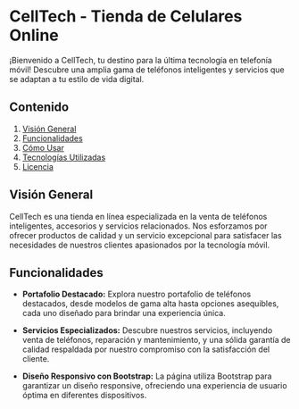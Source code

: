 # CellTech - Tienda de Celulares Online

¡Bienvenido a CellTech, tu destino para la última tecnología en telefonía móvil! Descubre una amplia gama de teléfonos inteligentes y servicios que se adaptan a tu estilo de vida digital.

## Contenido

1. [Visión General](#visión-general)
2. [Funcionalidades](#funcionalidades)
3. [Cómo Usar](#cómo-usar)
4. [Tecnologías Utilizadas](#tecnologías-utilizadas)
5. [Licencia](#licencia)

## Visión General

CellTech es una tienda en línea especializada en la venta de teléfonos inteligentes, accesorios y servicios relacionados. Nos esforzamos por ofrecer productos de calidad y un servicio excepcional para satisfacer las necesidades de nuestros clientes apasionados por la tecnología móvil.

## Funcionalidades

- **Portafolio Destacado:** Explora nuestro portafolio de teléfonos destacados, desde modelos de gama alta hasta opciones asequibles, cada uno diseñado para brindar una experiencia única.

- **Servicios Especializados:** Descubre nuestros servicios, incluyendo venta de teléfonos, reparación y mantenimiento, y una sólida garantía de calidad respaldada por nuestro compromiso con la satisfacción del cliente.

- **Diseño Responsivo con Bootstrap:** La página utiliza Bootstrap para garantizar un diseño responsive, ofreciendo una experiencia de usuario óptima en diferentes dispositivos.
